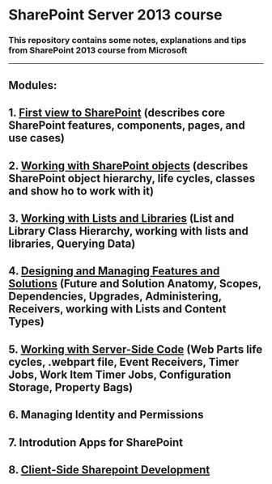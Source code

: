 # SharePoint Server 2013 course
### This repository contains some notes, explanations and tips from SharePoint 2013 course from Microsoft
---
## **Modules**: 

## 1. [First view to SharePoint](https://github.com/evgenyvodyannikov/Education_SP/tree/master/Module1/README.MD) (describes core SharePoint features, components, pages, and use cases)
## 2. [Working with SharePoint objects](https://github.com/evgenyvodyannikov/Education_SP/tree/master/Module2/README.MD) (describes SharePoint object hierarchy, life cycles, classes and show ho to work with it)
## 3. [Working with Lists and Libraries](https://github.com/evgenyvodyannikov/Education_SP/tree/master/Module3/README.MD) (List and Library Class Hierarchy, working with lists and libraries, Querying Data)
## 4. [Designing and Managing Features and Solutions](https://github.com/evgenyvodyannikov/Education_SP/tree/master/Module4/README.MD) (Future and Solution Anatomy, Scopes, Dependencies, Upgrades, Administering, Receivers, working with Lists and Content Types)
## 5. [Working with Server-Side Code](https://github.com/evgenyvodyannikov/Education_SP/tree/master/Module5/README.MD) (Web Parts life cycles, .webpart file, Event Receivers, Timer Jobs, Work Item Timer Jobs, Configuration Storage, Property Bags)
## 6. Managing Identity and Permissions
## 7. Introdution Apps for SharePoint
## 8. [Client-Side Sharepoint Development](https://github.com/evgenyvodyannikov/Education_SP/tree/master/Module8/README.MD)